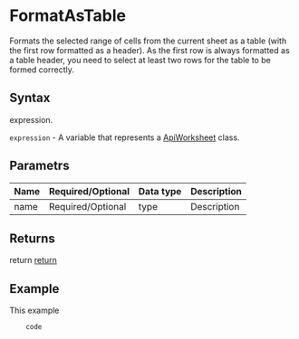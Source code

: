 # FormatAsTable

Formats the selected range of cells from the current sheet as a table (with the first row formatted as a header).
As the first row is always formatted as a table header, you need to select at least two rows for the table to be formed correctly.

## Syntax

expression.

`expression` - A variable that represents a [ApiWorksheet](../ApiWorksheet.md) class.

## Parametrs

| **Name** | **Required/Optional** | **Data type** | **Description** |
| ------------- | ------------- | ------------- | ------------- |
| name | Required/Optional | type | Description |

## Returns

return
[return](todo_link)

## Example

This example

```javascript
	code
```